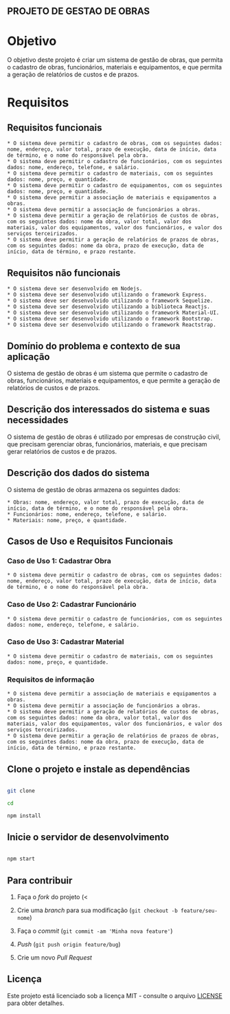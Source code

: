 ## PROJETO DE GESTAO DE OBRAS

# Objetivo

O objetivo deste projeto é criar um sistema de gestão de obras, que permita o cadastro de obras, funcionários, materiais e equipamentos, e que permita a geração de relatórios de custos e de prazos.

# Requisitos

## Requisitos funcionais

    * O sistema deve permitir o cadastro de obras, com os seguintes dados: nome, endereço, valor total, prazo de execução, data de início, data de término, e o nome do responsável pela obra.
    * O sistema deve permitir o cadastro de funcionários, com os seguintes dados: nome, endereço, telefone, e salário.
    * O sistema deve permitir o cadastro de materiais, com os seguintes dados: nome, preço, e quantidade.
    * O sistema deve permitir o cadastro de equipamentos, com os seguintes dados: nome, preço, e quantidade.
    * O sistema deve permitir a associação de materiais e equipamentos a obras.
    * O sistema deve permitir a associação de funcionários a obras.
    * O sistema deve permitir a geração de relatórios de custos de obras, com os seguintes dados: nome da obra, valor total, valor dos materiais, valor dos equipamentos, valor dos funcionários, e valor dos serviços terceirizados.
    * O sistema deve permitir a geração de relatórios de prazos de obras, com os seguintes dados: nome da obra, prazo de execução, data de início, data de término, e prazo restante.

## Requisitos não funcionais

    * O sistema deve ser desenvolvido em Nodejs.
    * O sistema deve ser desenvolvido utilizando o framework Express.
    * O sistema deve ser desenvolvido utilizando o framework Sequelize.
    * O sistema deve ser desenvolvido utilizando a biblioteca Reactjs.
    * O sistema deve ser desenvolvido utilizando o framework Material-UI.
    * O sistema deve ser desenvolvido utilizando o framework Bootstrap.
    * O sistema deve ser desenvolvido utilizando o framework Reactstrap.

## Domínio do problema e contexto de sua aplicação

O sistema de gestão de obras é um sistema que permite o cadastro de obras, funcionários, materiais e equipamentos, e que permite a geração de relatórios de custos e de prazos.

## Descrição dos interessados do sistema e suas necessidades

O sistema de gestão de obras é utilizado por empresas de construção civil, que precisam gerenciar obras, funcionários, materiais, e que precisam gerar relatórios de custos e de prazos.

## Descrição dos dados do sistema

O sistema de gestão de obras armazena os seguintes dados:

    * Obras: nome, endereço, valor total, prazo de execução, data de início, data de término, e o nome do responsável pela obra.
    * Funcionários: nome, endereço, telefone, e salário.
    * Materiais: nome, preço, e quantidade.

## Casos de Uso e Requisitos Funcionais

### Caso de Uso 1: Cadastrar Obra

    * O sistema deve permitir o cadastro de obras, com os seguintes dados: nome, endereço, valor total, prazo de execução, data de início, data de término, e o nome do responsável pela obra.

### Caso de Uso 2: Cadastrar Funcionário

    * O sistema deve permitir o cadastro de funcionários, com os seguintes dados: nome, endereço, telefone, e salário.

### Caso de Uso 3: Cadastrar Material

    * O sistema deve permitir o cadastro de materiais, com os seguintes dados: nome, preço, e quantidade.

### Requisitos de informação

    * O sistema deve permitir a associação de materiais e equipamentos a obras.
    * O sistema deve permitir a associação de funcionários a obras.
    * O sistema deve permitir a geração de relatórios de custos de obras, com os seguintes dados: nome da obra, valor total, valor dos materiais, valor dos equipamentos, valor dos funcionários, e valor dos serviços terceirizados.
    * O sistema deve permitir a geração de relatórios de prazos de obras, com os seguintes dados: nome da obra, prazo de execução, data de início, data de término, e prazo restante.

## Clone o projeto e instale as dependências

```bash

git clone

cd

npm install

```

## Inicie o servidor de desenvolvimento

```bash

npm start

```

## Para contribuir

1. Faça o _fork_ do projeto (<

2. Crie uma _branch_ para sua modificação (`git checkout -b feature/seu-nome`)

3. Faça o _commit_ (`git commit -am 'Minha nova feature'`)

4. _Push_ (`git push origin feature/bug`)

5. Crie um novo _Pull Request_

## Licença

Este projeto está licenciado sob a licença MIT - consulte o arquivo [LICENSE](LICENSE) para obter detalhes.
